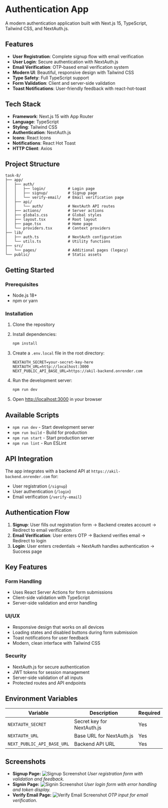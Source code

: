 # Authentication App

A modern authentication application built with Next.js 15, TypeScript, Tailwind CSS, and NextAuth.js.

## Features

- **User Registration**: Complete signup flow with email verification
- **User Login**: Secure authentication with NextAuth.js
- **Email Verification**: OTP-based email verification system
- **Modern UI**: Beautiful, responsive design with Tailwind CSS
- **Type Safety**: Full TypeScript support
- **Form Validation**: Client and server-side validation
- **Toast Notifications**: User-friendly feedback with react-hot-toast

## Tech Stack

- **Framework**: Next.js 15 with App Router
- **Language**: TypeScript
- **Styling**: Tailwind CSS
- **Authentication**: NextAuth.js
- **Icons**: React Icons
- **Notifications**: React Hot Toast
- **HTTP Client**: Axios

## Project Structure

```
task-8/
├── app/
│   ├── auth/
│   │   ├── login/          # Login page
│   │   ├── signup/         # Signup page
│   │   └── verify-email/   # Email verification page
│   ├── api/
│   │   └── auth/           # NextAuth API routes
│   ├── actions/            # Server actions
│   ├── globals.css         # Global styles
│   ├── layout.tsx          # Root layout
│   ├── page.tsx            # Home page
│   └── providers.tsx       # Context providers
├── lib/
│   ├── auth.ts             # NextAuth configuration
│   └── utils.ts            # Utility functions
├── src/
│   └── pages/              # Additional pages (legacy)
└── public/                 # Static assets
```

## Getting Started

### Prerequisites

- Node.js 18+ 
- npm or yarn

### Installation

1. Clone the repository
2. Install dependencies:
   ```bash
   npm install
   ```

3. Create a `.env.local` file in the root directory:
   ```env
   NEXTAUTH_SECRET=your-secret-key-here
   NEXTAUTH_URL=http://localhost:3000
   NEXT_PUBLIC_API_BASE_URL=https://akil-backend.onrender.com
   ```

4. Run the development server:
   ```bash
   npm run dev
   ```

5. Open [http://localhost:3000](http://localhost:3000) in your browser

## Available Scripts

- `npm run dev` - Start development server
- `npm run build` - Build for production
- `npm run start` - Start production server
- `npm run lint` - Run ESLint

## API Integration

The app integrates with a backend API at `https://akil-backend.onrender.com` for:
- User registration (`/signup`)
- User authentication (`/login`)
- Email verification (`/verify-email`)

## Authentication Flow

1. **Signup**: User fills out registration form → Backend creates account → Redirect to email verification
2. **Email Verification**: User enters OTP → Backend verifies email → Redirect to login
3. **Login**: User enters credentials → NextAuth handles authentication → Success page

## Key Features

### Form Handling
- Uses React Server Actions for form submissions
- Client-side validation with TypeScript
- Server-side validation and error handling

### UI/UX
- Responsive design that works on all devices
- Loading states and disabled buttons during form submission
- Toast notifications for user feedback
- Modern, clean interface with Tailwind CSS

### Security
- NextAuth.js for secure authentication
- JWT tokens for session management
- Server-side validation of all inputs
- Protected routes and API endpoints

## Environment Variables

| Variable | Description | Required |
|----------|-------------|----------|
| `NEXTAUTH_SECRET` | Secret key for NextAuth.js | Yes |
| `NEXTAUTH_URL` | Base URL for NextAuth.js | Yes |
| `NEXT_PUBLIC_API_BASE_URL` | Backend API URL | Yes |

## Screenshots
- **Signup Page:**
  ![Signup Screenshot](../screenshoots/signup.png)
  *User registration form with validation and feedback.*
- **Signin Page:**
  ![Signin Screenshot](../screenshoots/signin.png)
  *User login form with error handling and token display.*
- **Verify Email Page:**
  ![Verify Email Screenshot](../screenshoots/verify-email.png)
  *OTP input for email verification.*